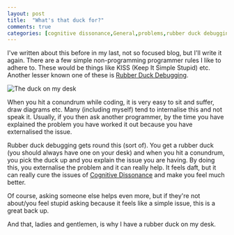 ```yaml
---
layout: post
title:  "What's that duck for?"
comments: true
categories: [cognitive dissonance,General,problems,rubber duck debugging]
---
```


I've written about this before in my last, not so focused blog, but I'll write it again. There are a few simple non-programming programmer rules I like to adhere to. These would be things like KISS (Keep It Simple Stupid) etc. Another lesser known one of these is [Rubber Duck Debugging](http://en.wikipedia.org/wiki/Rubber_duck_debugging).

![The duck on my desk](http://meloveyouruntime.files.wordpress.com/2011/10/img_20111012_144252.jpg?w=225)

When you hit a conundrum while coding, it is very easy to sit and suffer, draw diagrams etc. Many (including myself) tend to internalise this and not speak it. Usually, if you then ask another programmer, by the time you have explained the problem you have worked it out because you have externalised the issue.

Rubber duck debugging gets round this (sort of). You get a rubber duck (you should always have one on your desk) and when you hit a conundrum, you pick the duck up and you explain the issue you are having. By doing this, you externalise the problem and it can really help. It feels daft, but it can really cure the issues of [Cognitive Dissonance](http://en.wikipedia.org/wiki/Cognitive_dissonance) and make you feel much better.

Of course, asking someone else helps even more, but if they're not about/you feel stupid asking because it feels like a simple issue, this is a great back up.

And that, ladies and gentlemen, is why I have a rubber duck on my desk.
